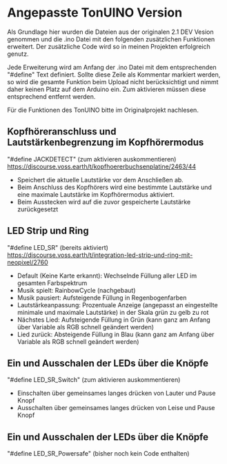 # Angepasste TonUINO Version

Als Grundlage hier wurden die Dateien aus der originalen 2.1 DEV Vesion genommen und die .ino Datei mit den folgenden zusätzlichen Funktionen erweitert. Der zusätzliche Code wird so in meinen Projekten erfolgreich genutz.

Jede Erweiterung wird am Anfang der .ino Datei mit dem entsprechenden "#define" Text definiert. Sollte diese Zeile als Kommentar markiert werden, so wird die gesamte Funktion beim Upload nicht berücksichtigt und nimmt daher keinen Platz auf dem Arduino ein. Zum aktivieren müssen diese entsprechend entfernt werden.

Für die Funktionen des TonUINO bitte im Originalprojekt nachlesen.

## Kopfhöreranschluss und Lautstärkenbegrenzung im Kopfhörermodus
"#define JACKDETECT" (zum aktivieren auskommentieren)
https://discourse.voss.earth/t/kopfhoererbuchsenplatine/2463/44
- Speichert die aktuelle Lautstärke vor dem Anschließen ab.
- Beim Anschluss des Kopfhörers wird eine bestimmte Lautstärke und eine maximale Lautstärke im Kopfhörermodus aktiviert.
- Beim Ausstecken wird auf die zuvor gespeicherte Lautstärke zurückgesetzt


## LED Strip und Ring
"#define LED_SR" (bereits aktiviert)
https://discourse.voss.earth/t/integration-led-strip-und-ring-mit-neopixel/2760
- Default (Keine Karte erkannt): Wechselnde Füllung aller LED im gesamten Farbspektrum
- Musik spielt: RainbowCycle (nachgebaut)
- Musik pausiert: Aufsteigende Füllung in Regenbogenfarben
- Lautstärkeanpassung: Prozentuale Anzeige (angepasst an eingestellte minimale und maximale Lautstärke) in der Skala grün zu gelb zu rot
- Nächstes Lied: Aufsteigende Füllung in Grün (kann ganz am Anfang über Variable als RGB schnell geändert werden)
- Lied zurück: Absteigende Füllung in Blau (kann ganz am Anfang über Variable als RGB schnell geändert werden)

## Ein und Ausschalen der LEDs über die Knöpfe
"#define LED_SR_Switch" (zum aktivieren auskommentieren)
- Einschalten über gemeinsames langes drücken von Lauter und Pause Knopf
- Ausschalten über gemeinsames langes drücken von Leise und Pause Knopf

## Ein und Ausschalen der LEDs über die Knöpfe
"#define LED_SR_Powersafe" (bisher noch kein Code enthalten)

